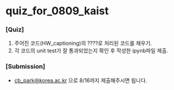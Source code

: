 # quiz_for_0809_kaist

### [Quiz]
1. 주어진 코드(HW_captioning)의 ????로 처리된 코드를 채우기. 
2. 각 코드의 unit test가 잘 통과되었는지 확인 후 작성한 ipynb파일 제출.
### [Submission]
* cb_park@korea.ac.kr 으로 8/16까지 제출해주시면 됩니다.
